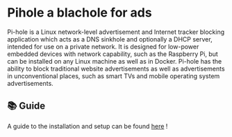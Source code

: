 # Pihole a blachole for ads
Pi-hole is a Linux network-level advertisement and Internet tracker blocking application which acts as a DNS sinkhole and optionally a DHCP server, intended for use on a private network. It is designed for low-power embedded devices with network capability, such as the Raspberry Pi, but can be installed on any Linux machine as well as in Docker. Pi-hole has the ability to block traditional website advertisements as well as advertisements in unconventional places, such as smart TVs and mobile operating system advertisements.

## 📚 Guide
A guide to the installation and setup can be found [here](https://docs.r3dspace.xyz/posts/pi-hole/) !